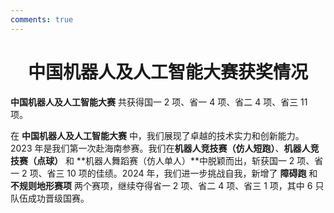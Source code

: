 ```yaml
---
comments: true
---
```


# <center>中国机器人及人工智能大赛获奖情况</center>  

**中国机器人及人工智能大赛** 共获得国一 2 项、省一 4 项、省二 4 项、省三 11 项。

在 **中国机器人及人工智能大赛** 中，我们展现了卓越的技术实力和创新能力。2023 年是我们第一次赴海南参赛。我们在**机器人竞技赛（仿人短跑）**、**机器人竞技赛（点球）** 和 **机器人舞蹈赛（仿人单人）**中脱颖而出，斩获国一 2 项、省一 2 项、省三 10 项的佳绩。2024 年，我们进一步挑战自我，新增了 **障碍跑** 和 **不规则地形赛项** 两个赛项，继续夺得省一 2 项、省二 4 项、省三 1 项，其中 6 只队伍成功晋级国赛。
